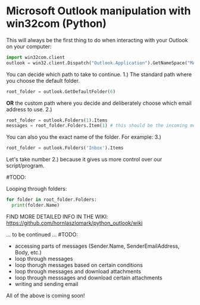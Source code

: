 

# Microsoft Outlook manipulation with win32com (Python)

This will always be the first thing to do when interacting with your Outlook on your computer:

```python
import win32com.client
outlook = win32.client.Dispatch("Outlook.Application").GetNameSpace("MAPI")
```
You can decide which path to take to continue.
1.) The standard path where you choose the default folder.
```python
root_folder = outlook.GetDefaultFolder(6)
```

<b>OR</b> the custom path where you decide and deliberately choose which email address to use.
2.)
```python
root_folder = outlook.Folders(1).Items
messages = root_folder.Folders.Item(1) # this should be the incoming messages folder
```
You can also you the exact name of the folder. For example:
3.)
```python
root_folder = outlook.Folders('Inbox').Items
```

Let's take number 2.) because it gives us more control over our script/program. 

#TODO:

Looping through folders:
```python
for folder in root_folder.Folders:
  print(folder.Name)
 ``` 
 
 FIND MORE DETAILED INFO IN THE WIKI: https://github.com/hornlaszlomark/python_outlook/wiki
 
 ... to be continued ... 
 #TODO:
 - accessing parts of messages (Sender.Name, SenderEmailAddress, Body, etc.)
 - loop through messages
 - loop thorugh messages based on certain conditions
 - loop through messages and download attachments
 - loop through messsages and download certain attachments
 - writing and sending email

All of the above is coming soon!
